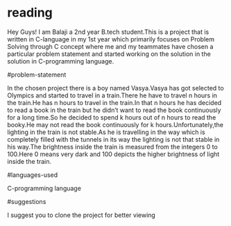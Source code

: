 # reading

Hey Guys! I am Balaji a 2nd year B.tech student.This is a project that is written in C-language in my 1st year which primarily focuses on Problem Solving through C concept where me and my teammates have chosen a 
particular problem statement and started working on the solution in the solution in C-programming language.

#problem-statement

In the chosen project there is a boy named Vasya.Vasya has got selected to Olympics and started to travel in a train.There he have to travel n hours in the train.He has n hours to travel in the train.In that n hours he has decided to read a book in the train but he didn’t want to read the book continuously for a long time.So he decided to spend k hours out of n hours to read the booky.He may not read the book continuously for k hours.Unfortunately,the lighting in the train is not stable.As he is travelling in the way which is completely filled with the tunnels in its way the lighting is not that stable in his way.The 
brightness inside the train is measured from the integers 0 to 100.Here 0 means very dark and 100 depicts the higher brightness of light inside the train.

#languages-used

C-programming language

#suggestions

I suggest you to clone the project for better viewing

